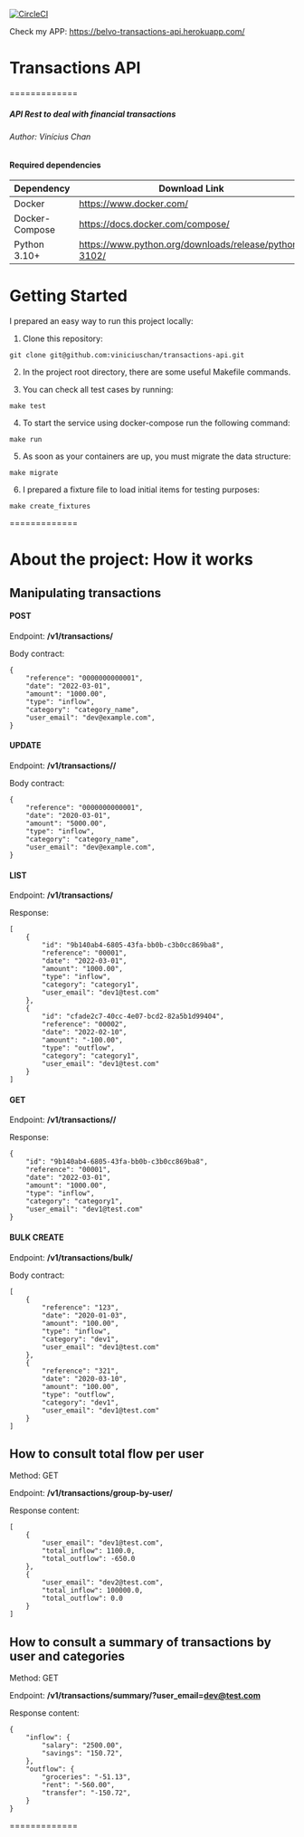 [![CircleCI](https://circleci.com/gh/viniciuschan/transactions-api/tree/main.svg?style=svg&circle-token=d1bb25356a754041bf1e1c454930ebdb89d94134)](https://circleci.com/gh/viniciuschan/transactions-api/tree/main)

Check my APP: https://belvo-transactions-api.herokuapp.com/

# Transactions API
=============
##### API Rest to deal with financial transactions
###### Author: Vinícius Chan

#### Required dependencies

| Dependency | Download Link |
| ------ | ------ |
| Docker | https://www.docker.com/ |
| Docker-Compose | https://docs.docker.com/compose/ |
| Python 3.10+ | https://www.python.org/downloads/release/python-3102/ |

# Getting Started

I prepared an easy way to run this project locally:

1. Clone this repository:
```
git clone git@github.com:viniciuschan/transactions-api.git
```

2. In the project root directory, there are some useful Makefile commands.

3. You can check all test cases by running:
```
make test
```

4. To start the service using docker-compose run the following command:
```
make run
```

5. As soon as your containers are up, you must migrate the data structure:
```
make migrate
```

6. I prepared a fixture file to load initial items for testing purposes:
```
make create_fixtures
```


=============


# About the project: How it works

## Manipulating transactions
#### POST

Endpoint: **/v1/transactions/**

Body contract:
```
{
    "reference": "0000000000001",
    "date": "2022-03-01",
    "amount": "1000.00",
    "type": "inflow",
    "category": "category_name",
    "user_email": "dev@example.com",
}
```

#### UPDATE

Endpoint: **/v1/transactions/<uuid>/**

Body contract:
```
{
    "reference": "0000000000001",
    "date": "2020-03-01",
    "amount": "5000.00",
    "type": "inflow",
    "category": "category_name",
    "user_email": "dev@example.com",
}
```

#### LIST

Endpoint: **/v1/transactions/**

Response:
```
[
    {
        "id": "9b140ab4-6805-43fa-bb0b-c3b0cc869ba8",
        "reference": "00001",
        "date": "2022-03-01",
        "amount": "1000.00",
        "type": "inflow",
        "category": "category1",
        "user_email": "dev1@test.com"
    },
    {
        "id": "cfade2c7-40cc-4e07-bcd2-82a5b1d99404",
        "reference": "00002",
        "date": "2022-02-10",
        "amount": "-100.00",
        "type": "outflow",
        "category": "category1",
        "user_email": "dev1@test.com"
    }
]
```

#### GET

Endpoint: **/v1/transactions/<uuid>/**

Response:
```
{
    "id": "9b140ab4-6805-43fa-bb0b-c3b0cc869ba8",
    "reference": "00001",
    "date": "2022-03-01",
    "amount": "1000.00",
    "type": "inflow",
    "category": "category1",
    "user_email": "dev1@test.com"
}
```

#### BULK CREATE

Endpoint: **/v1/transactions/bulk/**

Body contract:
```
[
    {
        "reference": "123",
        "date": "2020-01-03",
        "amount": "100.00",
        "type": "inflow",
        "category": "dev1",
        "user_email": "dev1@test.com"
    },
    {
        "reference": "321",
        "date": "2020-03-10",
        "amount": "100.00",
        "type": "outflow",
        "category": "dev1",
        "user_email": "dev1@test.com"
    }
]
```

## How to consult total flow per user

Method: GET

Endpoint: **/v1/transactions/group-by-user/**

Response content:
```
[
    {
        "user_email": "dev1@test.com",
        "total_inflow": 1100.0,
        "total_outflow": -650.0
    },
    {
        "user_email": "dev2@test.com",
        "total_inflow": 100000.0,
        "total_outflow": 0.0
    }
]
```

## How to consult a summary of transactions by user and categories

Method: GET

Endpoint: **/v1/transactions/summary/?user_email=dev@test.com**

Response content:
```
{
    "inflow": {
        "salary": "2500.00",
        "savings": "150.72",
    },
    "outflow": {
        "groceries": "-51.13",
        "rent": "-560.00",
        "transfer": "-150.72",
    }
}
```

=============
